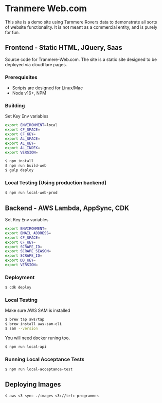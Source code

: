 # Tranmere Web.com

This site is a demo site using Tarnmere Rovers data to demonstrate all sorts of website functionality. It is not meant as a commercial entity, and is purely for fun. 

## Frontend - Static HTML, JQuery, Saas
Source code for Tranmere-Web.com. The site is a static site designed to be deployed via cloudflare pages.

### Prerequisites

 * Scripts are designed for Linux/Mac
 * Node v16+, NPM

### Building

Set Key Env variables

```bash
export ENVIRONMENT=local
export CF_SPACE=
export CF_KEY=
export AL_SPACE=
export AL_KEY=
export AL_INDEX=
export VERSION=
```

```bash
$ npm install
$ npm run build-web
$ gulp deploy
```

### Local Testing (Using production backend)

```bash
$ npm run local-web-prod
```

## Backend - AWS Lambda, AppSync, CDK

Set Key Env variables

```bash
export ENVIRONMENT=
export EMAIL_ADDRESS=
export CF_SPACE=
export CF_KEY=
export SCRAPE_ID=
export SCRAPE_SEASON=
export SCRAPE_ID=
export DD_KEY=
export VERSION=
```

### Deployment

```bash
$ cdk deploy
```

### Local Testing


Make sure AWS SAM is installed

```bash
$ brew tap aws/tap
$ brew install aws-sam-cli
$ sam --version
```

You will need docker runing too.

```bash
$ npm run local-api
```

### Running Local Acceptance Tests 

```bash
$ npm run local-acceptance-test
```

## Deploying Images

```bash
$ aws s3 sync ./images s3://trfc-programmes
```